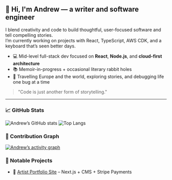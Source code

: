 ## 👋 Hi, I'm Andrew — a writer and software engineer

I blend creativity and code to build thoughtful, user-focused software and tell compelling stories.  
I’m currently working on projects with React, TypeScript, AWS CDK, and a keyboard that’s seen better days.

- 💻 Mid-level full-stack dev focused on **React**, **Node.js**, and **cloud-first architecture**
- 📚 Memoir-in-progress + occasional literary rabbit holes
- 🧭 Travelling Europe and the world, exploring stories, and debugging life one bug at a time

> "Code is just another form of storytelling."

---

### 📈 GitHub Stats

![Andrew’s GitHub stats](https://github-readme-stats.vercel.app/api?username=andrewdonnelly93&show_icons=true&theme=default&hide=stars,prs)
![Top Langs](https://github-readme-stats.vercel.app/api/top-langs/?username=andrewdonnelly93&layout=compact&theme=default)

### 🧠 Contribution Graph

[![Andrew’s activity graph](https://github-readme-activity-graph.cyclic.app/graph?username=andrewdonnelly&theme=github)](https://github.com/ashutosh00710/github-readme-activity-graph)

### 🌟 Notable Projects

- 🎨 [Artist Portfolio Site](https://www.davidmceweninternational.ie/) – Next.js + CMS + Stripe Payments
